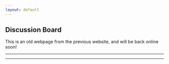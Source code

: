 ```yaml
---
layout: default
---
```


## Discussion Board

This is an old webpage from the previous website, and will be back online soon!

* * *
* * *

<!-- --end-of-page-- -->
